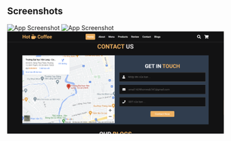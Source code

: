
## Screenshots

![App Screenshot]([https://via.placeholder.com/468x300?text=App+Screenshot+Here](https://github.com/ChickenSoup269/Blog-Coffe_HTML_CSS_JS/blob/main/images/Screenshot%202024-08-03%20023633.png))
![App Screenshot]([https://via.placeholder.com/468x300?text=App+Screenshot+Here](https://github.com/ChickenSoup269/Blog-Coffe_HTML_CSS_JS/blob/main/images/Screenshot%202024-08-03%20023640.png))
![App Screenshot](https://github.com/ChickenSoup269/Blog-Coffe_HTML_CSS_JS/blob/main/images/Screenshot%202024-08-03%20023625.png)
